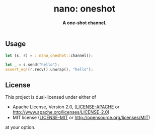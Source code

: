 <h1 align="center">nano: oneshot</h1>
<div align="center">
  <strong>
  A one-shot channel.
  </strong>
</div>

<br />

## Usage

```rust
let (s, r) = ::nano_oneshot::channel();

let _ = s.send("hello");
assert_eq!(r.recv().unwrap(), "hello");
```

## License

This project is dual-licensed under either of

 * Apache License, Version 2.0, ([LICENSE-APACHE](LICENSE-APACHE) or
   http://www.apache.org/licenses/LICENSE-2.0)
 * MIT license ([LICENSE-MIT](LICENSE-MIT) or
   http://opensource.org/licenses/MIT)

at your option.
